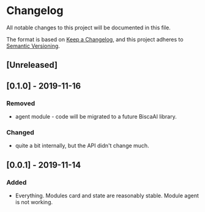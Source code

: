 # Changelog
All notable changes to this project will be documented in this file.

The format is based on [Keep a Changelog](https://keepachangelog.com/en/1.0.0/),
and this project adheres to [Semantic Versioning](https://semver.org/spec/v2.0.0.html).

## [Unreleased]

## [0.1.0] - 2019-11-16
### Removed
- agent module - code will be migrated to a future BiscaAI library.

### Changed
- quite a bit internally, but the API didn't change much.

## [0.0.1] - 2019-11-14
### Added
- Everything. Modules card and state are reasonably stable. Module agent is not working.
